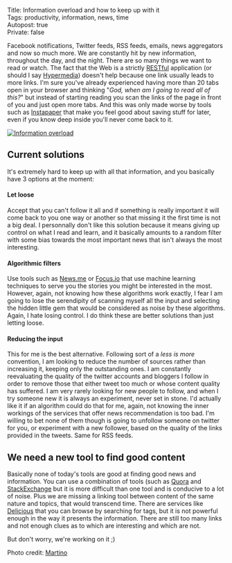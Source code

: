 Title: Information overload and how to keep up with it  
Tags: productivity, information, news, time  
Autopost: true  
Private: false  

Facebook notifications, Twitter feeds, RSS feeds, emails, news
aggregators and now so much
more. We are constantly hit by new information, throughout the day, and
the night. There are so many things we want to read or watch. 
The fact that the Web is a strictly [RESTful](http://en.wikipedia.org/wiki/Representational_state_transfer) application (or should I say
[Hypermedia](http://blog.steveklabnik.com/posts/2012-02-13-an-api-ontology)) doesn't help because one link usually leads to more links. I'm sure
you've already experienced having more than 20 tabs open in your browser
and thinking "_God, when am I going to read all of this?_" but instead
of starting reading you scan the links of the page in front of you and
just open more tabs. And this was only made worse by tools such as
[Instapaper](http://instapaper.com "Instapaper") that make you feel good
about saving stuff for later, even if you know deep inside you'll never
come back to it.

[![Information overload](http://farm4.staticflickr.com/3244/2925760927_a9db10926e_m.jpg)](http://www.flickr.com/photos/martinofranchi/2925760927/)

## Current solutions
It's extremely hard to keep up with all that information, and you
basically have 3 options at the moment:

#### Let loose

Accept that you can't follow it all and if something is really important
it will come back to you one way or another so that missing it the first
time is not a big deal.
I personnally don't like this solution because it means giving up
control on what I read and learn, and it basically amounts to a random
filter with some bias towards the most important news that isn't always
the most interesting.

#### Algorithmic filters

Use tools such as [News.me](http://news.me "News.me") or [Focus.io](http://focus.io "Focus.io") that
use machine learning techniques to serve you the stories you might be
interested in the most. However, again, not knowing how these algorithms
work exactly, I fear I am going to lose the serendipity of scanning
myself all the input and selecting the hidden little gem that would be
considered as noise by these algorithms. Again, I hate losing control. I
do think these are better solutions than just letting loose.

#### Reducing the input
This for me is the best alternative. Following sort of a _less is more_ convention,
I am looking to reduce the number of sources rather than increasing it,
keeping only the outstanding ones. I am constantly reevaluating the
quality of the twitter accounts and bloggers I follow in order to remove
those that either tweet too much  or whose content quality has suffered.
I am very rarely looking for new people to follow, and when I try
someone new it is always an experiment, never set in stone. I'd actually
like it if an algorithm could do that for me, again, not knowing the
inner workings of the services that offer news recommendation is too
bad. I'm willing to bet none of them though is going to unfollow someone
on twitter for you, or experiment with a new follower, based on the
quality of the links provided in the tweets. Same for RSS feeds.

## We need a new tool to find good content
Basically none of today's tools are good at finding good news and
information. You can use a combination of tools (such as [Quora](http://quora.com "Quora") and [StackExchange](http://stackexchange.com "StackEchange") but it is more
difficult than one tool and is conducive to a lot of noise. Plus we are
missing a linking tool between content of the same nature and topics,
that would transcend time. There are services like [Delicious](http://delicious.com "Delicious") that you
can browse by searching for tags, but it is not powerful enough in the
way it presents the information. There are still too many links and not
enough clues as to which are interesting and which are not.

But don't worry, we're working on it ;) 

Photo credit: [Martino](http://www.flickr.com/photos/martinofranchi/ )
